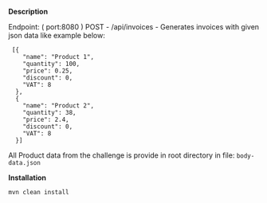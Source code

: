 
**Description**

Endpoint: ( port:8080 )
POST - /api/invoices - Generates invoices with given json data like example below:

     [{
        "name": "Product 1",
        "quantity": 100,
        "price": 0.25,
        "discount": 0,
        "VAT": 8
      },
      {
        "name": "Product 2",
        "quantity": 38,
        "price": 2.4,
        "discount": 0,
        "VAT": 8
      }]

All Product data from the challenge is provide in root directory in file: `body-data.json`




**Installation**

    mvn clean install

